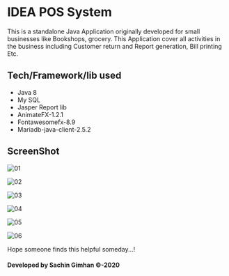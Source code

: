 # IDEA POS System
This is a standalone Java Application originally developed for small businesses like Bookshops, grocery.
This Application cover all activities in the business including Customer return and Report generation, Bill printing Etc.

## Tech/Framework/lib used
- Java 8
- My SQL
- Jasper Report lib
- AnimateFX-1.2.1
- Fontawesomefx-8.9
- Mariadb-java-client-2.5.2

## ScreenShot

![01](https://i.ibb.co/M2fJWjV/Whats-App-Image-2020-07-14-at-1-23-05-PM-3.jpg)

![02](https://i.ibb.co/whG5tWv/Whats-App-Image-2020-07-14-at-1-23-05-PM-4.jpg)

![03](https://i.ibb.co/VMSyLt2/Whats-App-Image-2020-07-14-at-1-23-05-PM-5.jpg)

![04](https://i.ibb.co/JxSn2x5/Whats-App-Image-2020-07-14-at-1-23-05-PM-6.jpg)

![05](https://i.ibb.co/0y19vgX/Whats-App-Image-2020-07-14-at-1-23-05-PM-7.jpg)

![06](https://i.ibb.co/PQLfVZw/Whats-App-Image-2020-07-14-at-1-23-05-PM-8.jpg)

Hope someone finds this helpful someday...!
#### Developed by Sachin Gimhan ©-2020
